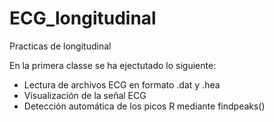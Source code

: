 # ECG_longitudinal
Practicas de longitudinal 

En la primera classe se ha ejectutado lo siguiente: 
- Lectura de archivos ECG en formato .dat y .hea
- Visualización de la señal ECG
- Detección automática de los picos R mediante findpeaks()

